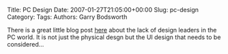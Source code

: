 Title: PC Design
Date: 2007-01-27T21:05:00+00:00
Slug: pc-design
Category: 
Tags: 
Authors: Garry Bodsworth

There is a great little blog post <a href="http://www.codinghorror.com/blog/archives/000769.html">here</a> about the lack of design leaders in the PC world.  It is not just the physical desgn but the UI design that needs to be considered...
